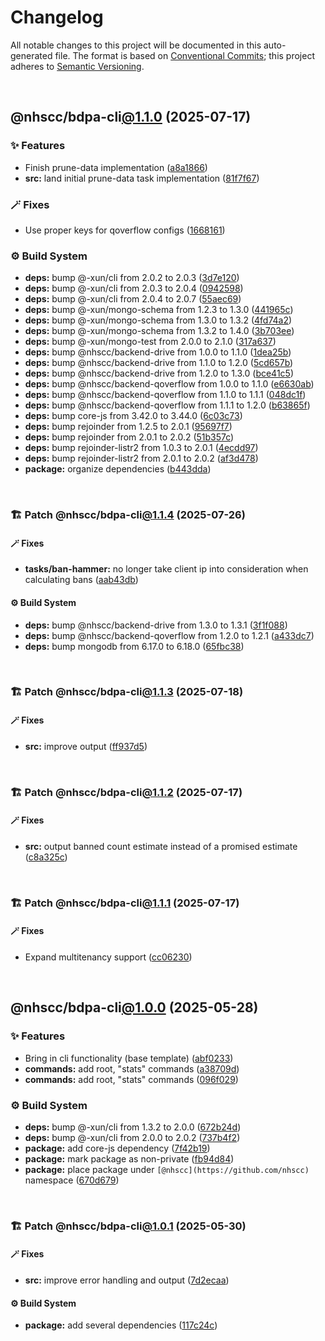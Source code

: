 # Changelog

All notable changes to this project will be documented in this auto-generated
file. The format is based on [Conventional Commits][1];
this project adheres to [Semantic Versioning][2].

<br />

## @nhscc/bdpa-cli[@1.1.0][3] (2025-07-17)

### ✨ Features

- Finish prune-data implementation ([a8a1866][4])
- **src:** land initial prune-data task implementation ([81f7f67][5])

### 🪄 Fixes

- Use proper keys for qoverflow configs ([1668161][6])

### ⚙️ Build System

- **deps:** bump @-xun/cli from 2.0.2 to 2.0.3 ([3d7e120][7])
- **deps:** bump @-xun/cli from 2.0.3 to 2.0.4 ([0942598][8])
- **deps:** bump @-xun/cli from 2.0.4 to 2.0.7 ([55aec69][9])
- **deps:** bump @-xun/mongo-schema from 1.2.3 to 1.3.0 ([441965c][10])
- **deps:** bump @-xun/mongo-schema from 1.3.0 to 1.3.2 ([4fd74a2][11])
- **deps:** bump @-xun/mongo-schema from 1.3.2 to 1.4.0 ([3b703ee][12])
- **deps:** bump @-xun/mongo-test from 2.0.0 to 2.1.0 ([317a637][13])
- **deps:** bump @nhscc/backend-drive from 1.0.0 to 1.1.0 ([1dea25b][14])
- **deps:** bump @nhscc/backend-drive from 1.1.0 to 1.2.0 ([5cd657b][15])
- **deps:** bump @nhscc/backend-drive from 1.2.0 to 1.3.0 ([bce41c5][16])
- **deps:** bump @nhscc/backend-qoverflow from 1.0.0 to 1.1.0 ([e6630ab][17])
- **deps:** bump @nhscc/backend-qoverflow from 1.1.0 to 1.1.1 ([048dc1f][18])
- **deps:** bump @nhscc/backend-qoverflow from 1.1.1 to 1.2.0 ([b63865f][19])
- **deps:** bump core-js from 3.42.0 to 3.44.0 ([6c03c73][20])
- **deps:** bump rejoinder from 1.2.5 to 2.0.1 ([95697f7][21])
- **deps:** bump rejoinder from 2.0.1 to 2.0.2 ([51b357c][22])
- **deps:** bump rejoinder-listr2 from 1.0.3 to 2.0.1 ([4ecdd97][23])
- **deps:** bump rejoinder-listr2 from 2.0.1 to 2.0.2 ([af3d478][24])
- **package:** organize dependencies ([b443dda][25])

<br />

### 🏗️ Patch @nhscc/bdpa-cli[@1.1.4][26] (2025-07-26)

#### 🪄 Fixes

- **tasks/ban-hammer:** no longer take client ip into consideration when calculating bans ([aab43db][27])

#### ⚙️ Build System

- **deps:** bump @nhscc/backend-drive from 1.3.0 to 1.3.1 ([3f1f088][28])
- **deps:** bump @nhscc/backend-qoverflow from 1.2.0 to 1.2.1 ([a433dc7][29])
- **deps:** bump mongodb from 6.17.0 to 6.18.0 ([65fbc38][30])

<br />

### 🏗️ Patch @nhscc/bdpa-cli[@1.1.3][31] (2025-07-18)

#### 🪄 Fixes

- **src:** improve output ([ff937d5][32])

<br />

### 🏗️ Patch @nhscc/bdpa-cli[@1.1.2][33] (2025-07-17)

#### 🪄 Fixes

- **src:** output banned count estimate instead of a promised estimate ([c8a325c][34])

<br />

### 🏗️ Patch @nhscc/bdpa-cli[@1.1.1][35] (2025-07-17)

#### 🪄 Fixes

- Expand multitenancy support ([cc06230][36])

<br />

## @nhscc/bdpa-cli[@1.0.0][37] (2025-05-28)

### ✨ Features

- Bring in cli functionality (base template) ([abf0233][38])
- **commands:** add root, "stats" commands ([a38709d][39])
- **commands:** add root, "stats" commands ([096f029][40])

### ⚙️ Build System

- **deps:** bump @-xun/cli from 1.3.2 to 2.0.0 ([672b24d][41])
- **deps:** bump @-xun/cli from 2.0.0 to 2.0.2 ([737b4f2][42])
- **package:** add core-js dependency ([7f42b19][43])
- **package:** mark package as non-private ([fb94d84][44])
- **package:** place package under `[@nhscc](https://github.com/nhscc)` namespace ([670d679][45])

<br />

### 🏗️ Patch @nhscc/bdpa-cli[@1.0.1][46] (2025-05-30)

#### 🪄 Fixes

- **src:** improve error handling and output ([7d2ecaa][47])

#### ⚙️ Build System

- **package:** add several dependencies ([117c24c][48])

[1]: https://conventionalcommits.org
[2]: https://semver.org
[3]: https://github.com/nhscc/bdpa-cli/compare/@nhscc/bdpa-cli@1.0.1...@nhscc/bdpa-cli@1.1.0
[4]: https://github.com/nhscc/bdpa-cli/commit/a8a186675ef459ddfe57e6bb56f44cda5341d5f1
[5]: https://github.com/nhscc/bdpa-cli/commit/81f7f679fec2ce376e802135af282832f5404a73
[6]: https://github.com/nhscc/bdpa-cli/commit/1668161d688eb0ce1e1e94bbfbf3ab2a91e0025a
[7]: https://github.com/nhscc/bdpa-cli/commit/3d7e12079d41bd80d3e186676c776e0eb4174000
[8]: https://github.com/nhscc/bdpa-cli/commit/094259842084164b913b9c1e9309be6a68341fa3
[9]: https://github.com/nhscc/bdpa-cli/commit/55aec69918dc4c353adbebb5106310d66552e0d6
[10]: https://github.com/nhscc/bdpa-cli/commit/441965c9dda7bb645503ff18102d5c056dffe67b
[11]: https://github.com/nhscc/bdpa-cli/commit/4fd74a20ffb7a317669e27e537b92c5c6155de3e
[12]: https://github.com/nhscc/bdpa-cli/commit/3b703eea378ec23b139b335e1cb42754219a9075
[13]: https://github.com/nhscc/bdpa-cli/commit/317a6373f1ead2eb5d13884f63e9c8eba66466f5
[14]: https://github.com/nhscc/bdpa-cli/commit/1dea25bb9170cda30330a8faf79cac31b7075638
[15]: https://github.com/nhscc/bdpa-cli/commit/5cd657b6aeb1fedd9cfca9e0dee33b9d602c395c
[16]: https://github.com/nhscc/bdpa-cli/commit/bce41c52907b7abe6aab1d8c86128fb31231a06d
[17]: https://github.com/nhscc/bdpa-cli/commit/e6630abfb1645f53bced886f758169b18f443fdb
[18]: https://github.com/nhscc/bdpa-cli/commit/048dc1f4048271bba692e6afc5b4864bbe7c9e4c
[19]: https://github.com/nhscc/bdpa-cli/commit/b63865f96f712dd21c9b4d789642bb9259601033
[20]: https://github.com/nhscc/bdpa-cli/commit/6c03c734acfa07e35529584baad9f0a55a68b9f7
[21]: https://github.com/nhscc/bdpa-cli/commit/95697f76db190e51fc88d04f69df28ec905e1b61
[22]: https://github.com/nhscc/bdpa-cli/commit/51b357cb985bd3addb73af93e77a6d4cf6bd95cf
[23]: https://github.com/nhscc/bdpa-cli/commit/4ecdd97e0008bfb3281d5a610322193e02103382
[24]: https://github.com/nhscc/bdpa-cli/commit/af3d4784bcd0f7dee24607091d89d8f6076cc15c
[25]: https://github.com/nhscc/bdpa-cli/commit/b443dda9da2c3974bea826255c4901d097423985
[26]: https://github.com/nhscc/bdpa-cli/compare/@nhscc/bdpa-cli@1.1.3...@nhscc/bdpa-cli@1.1.4
[27]: https://github.com/nhscc/bdpa-cli/commit/aab43dbd010a981851c0502d764dfd948966b4ad
[28]: https://github.com/nhscc/bdpa-cli/commit/3f1f08875e93854eddfddcc718b91d078459fa51
[29]: https://github.com/nhscc/bdpa-cli/commit/a433dc7bbd8103245f427527ba19129d242bf2b8
[30]: https://github.com/nhscc/bdpa-cli/commit/65fbc38105d73a1fea56c454e448c399eba3bc24
[31]: https://github.com/nhscc/bdpa-cli/compare/@nhscc/bdpa-cli@1.1.2...@nhscc/bdpa-cli@1.1.3
[32]: https://github.com/nhscc/bdpa-cli/commit/ff937d5fa5de96938ab72f8ce38af693e479fb18
[33]: https://github.com/nhscc/bdpa-cli/compare/@nhscc/bdpa-cli@1.1.1...@nhscc/bdpa-cli@1.1.2
[34]: https://github.com/nhscc/bdpa-cli/commit/c8a325cdd3d6bbbd34604fbd2249eb233fe4776a
[35]: https://github.com/nhscc/bdpa-cli/compare/@nhscc/bdpa-cli@1.1.0...@nhscc/bdpa-cli@1.1.1
[36]: https://github.com/nhscc/bdpa-cli/commit/cc06230b8b3c4bd28c3da1903ce886e7c819a1ce
[37]: https://github.com/nhscc/bdpa-cli/compare/abf0233e2b7377c224dc40d02e6091f130c94db7...@nhscc/bdpa-cli@1.0.0
[38]: https://github.com/nhscc/bdpa-cli/commit/abf0233e2b7377c224dc40d02e6091f130c94db7
[39]: https://github.com/nhscc/bdpa-cli/commit/a38709d3e8aeaebaa5c2320def4a3fc254ac04c8
[40]: https://github.com/nhscc/bdpa-cli/commit/096f0290505c411b3fdc7f796df6e6ea029f5bff
[41]: https://github.com/nhscc/bdpa-cli/commit/672b24d9314522a1edf0ba05bc015cc76eda8941
[42]: https://github.com/nhscc/bdpa-cli/commit/737b4f2ca1090929d747a088dd2c130424b5306e
[43]: https://github.com/nhscc/bdpa-cli/commit/7f42b19c00d44ee2ec3c689990c4f9fb3c09232d
[44]: https://github.com/nhscc/bdpa-cli/commit/fb94d84b32201c9d8dab385121a53d5c0ecc3177
[45]: https://github.com/nhscc/bdpa-cli/commit/670d6794a5cff2701b76ae7c78a2f6f20dbd2ecb
[46]: https://github.com/nhscc/bdpa-cli/compare/@nhscc/bdpa-cli@1.0.0...@nhscc/bdpa-cli@1.0.1
[47]: https://github.com/nhscc/bdpa-cli/commit/7d2ecaa554069434ddf0e3f05118f816332f92a4
[48]: https://github.com/nhscc/bdpa-cli/commit/117c24c40266cf7a0f902a1bfc12de23f5efda5d
